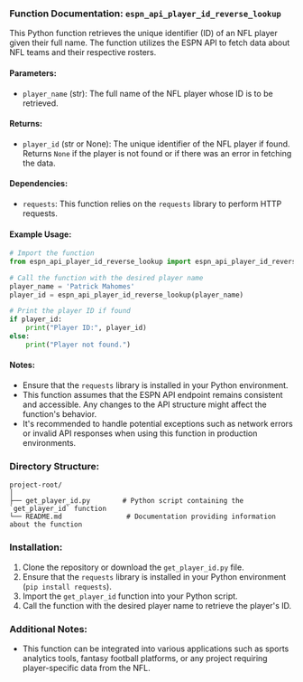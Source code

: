 ### Function Documentation: `espn_api_player_id_reverse_lookup`

This Python function retrieves the unique identifier (ID) of an NFL player given their full name. The function utilizes the ESPN API to fetch data about NFL teams and their respective rosters.

#### Parameters:

- `player_name` (str): The full name of the NFL player whose ID is to be retrieved.

#### Returns:

- `player_id` (str or None): The unique identifier of the NFL player if found. Returns `None` if the player is not found or if there was an error in fetching the data.

#### Dependencies:

- `requests`: This function relies on the `requests` library to perform HTTP requests.

#### Example Usage:

```python
# Import the function
from espn_api_player_id_reverse_lookup import espn_api_player_id_reverse_lookup

# Call the function with the desired player name
player_name = 'Patrick Mahomes'
player_id = espn_api_player_id_reverse_lookup(player_name)

# Print the player ID if found
if player_id:
    print("Player ID:", player_id)
else:
    print("Player not found.")
```

#### Notes:

- Ensure that the `requests` library is installed in your Python environment.
- This function assumes that the ESPN API endpoint remains consistent and accessible. Any changes to the API structure might affect the function's behavior.
- It's recommended to handle potential exceptions such as network errors or invalid API responses when using this function in production environments.

### Directory Structure:

```
project-root/
│
├── get_player_id.py        # Python script containing the `get_player_id` function
└── README.md                # Documentation providing information about the function
```

### Installation:

1. Clone the repository or download the `get_player_id.py` file.
2. Ensure that the `requests` library is installed in your Python environment (`pip install requests`).
3. Import the `get_player_id` function into your Python script.
4. Call the function with the desired player name to retrieve the player's ID.

### Additional Notes:

- This function can be integrated into various applications such as sports analytics tools, fantasy football platforms, or any project requiring player-specific data from the NFL.
